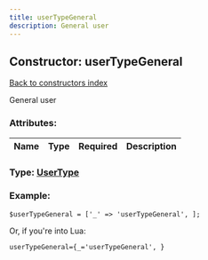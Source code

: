 ```yaml
---
title: userTypeGeneral
description: General user
---
```

## Constructor: userTypeGeneral  
[Back to constructors index](index.md)



General user

### Attributes:

| Name     |    Type       | Required | Description |
|----------|:-------------:|:--------:|------------:|



### Type: [UserType](../types/UserType.md)


### Example:

```
$userTypeGeneral = ['_' => 'userTypeGeneral', ];
```  

Or, if you're into Lua:  


```
userTypeGeneral={_='userTypeGeneral', }

```


